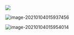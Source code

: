 ![](C:\Users\lhg26\AppData\Roaming\Typora\typora-user-images\image-20210104015900798.png)

![image-20210104015937456](C:\Users\lhg26\AppData\Roaming\Typora\typora-user-images\image-20210104015937456.png)

![image-20210104015954014](C:\Users\lhg26\AppData\Roaming\Typora\typora-user-images\image-20210104015954014.png)

